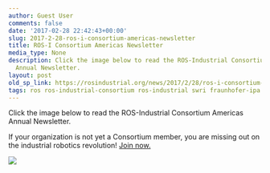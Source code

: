 ```yaml
---
author: Guest User
comments: false
date: '2017-02-28 22:42:43+00:00'
slug: 2017-2-28-ros-i-consortium-americas-newsletter
title: ROS-I Consortium Americas Newsletter
media_type: None
description: Click the image below to read the ROS-Industrial Consortium Americas
  Annual Newsletter.
layout: post
old_sp_link: https://rosindustrial.org/news/2017/2/28/ros-i-consortium-americas-newsletter
tags: ros ros-industrial-consortium ros-industrial swri fraunhofer-ipa osrf artc paul-hvass
---
```


Click the image below to read the ROS-Industrial Consortium Americas Annual Newsletter.

If your organization is not yet a Consortium member, you are missing out on the industrial robotics revolution! [Join now.](/ric-americas/join-now/)

[![](https://images.squarespace-cdn.com/content/v1/51df34b1e4b08840dcfd2841/1488316872439-59NA66QJV3WO5SPVENAR/image-asset.png)](/s/RIC-Americas_Newsletter_17_A4_Final.pdf)


